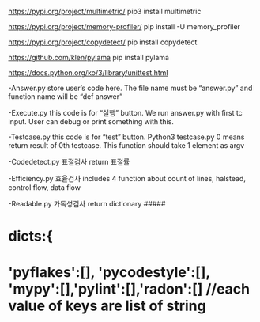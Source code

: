 https://pypi.org/project/multimetric/
pip3 install multimetric

https://pypi.org/project/memory-profiler/
pip install -U memory_profiler

https://pypi.org/project/copydetect/
pip install copydetect

https://github.com/klen/pylama
pip install pylama

https://docs.python.org/ko/3/library/unittest.html

-Answer.py 
store user’s code here. The file name must be “answer.py” and function name will be “def answer”

-Execute.py 
this code is for “실행” button. We run answer.py with first tc input. User can debug or print something with this.

-Testcase.py 
this code is for “test” button. Python3 testcase.py 0 means return result of 0th testcase. This function should take 1 element as argv

-Codedetect.py 표절검사 return 표절률

-Efficiency.py 효율검사 includes 4 function about count of lines, halstead, control flow, data flow 

-Readable.py 가독성검사 return dictionary #####
#  dicts:{
#         'pyflakes':[], 'pycodestyle':[], 'mypy':[],'pylint':[],'radon':[] //each value of keys are list of string
